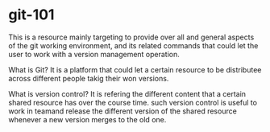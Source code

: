 # git-101

This is a resource mainly targeting to provide over all and general aspects of the git working environment, 
and its related commands that could let the user to work with a version management operation.

What is Git?
It is a platform that could let a certain resource to be distributee across different people takig their won versions.

What is version control?
It is refering the different content that a certain shared resource has over the course time. such version control is 
useful to work in teamand release the different version of the shared resource whenever a new version merges to the old one.

